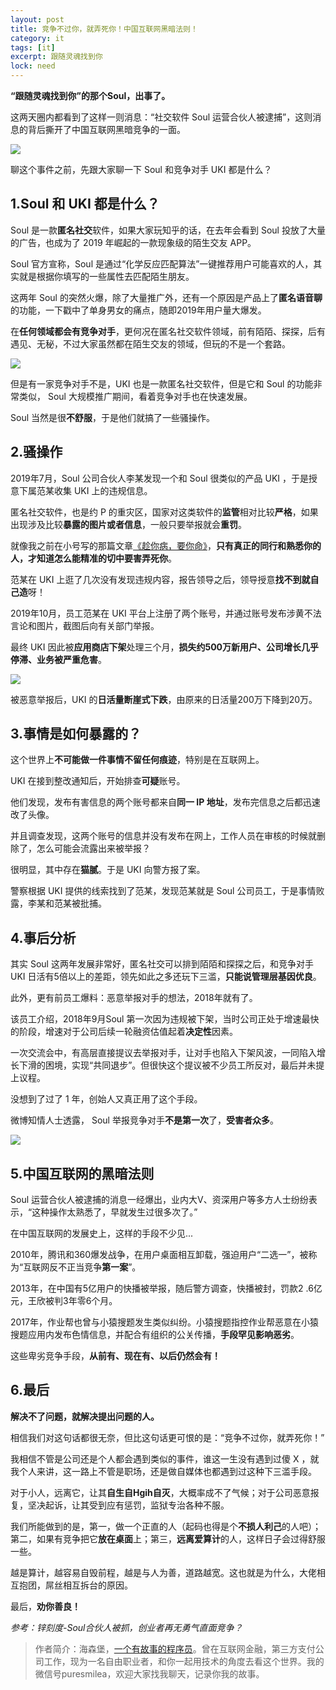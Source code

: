 ```yaml
---
layout: post
title: 竞争不过你，就弄死你！中国互联网黑暗法则！
category: it
tags: [it]
excerpt: 跟随灵魂找到你
lock: need
---
```


**“跟随灵魂找到你”的那个Soul，出事了。**

这两天圈内都看到了这样一则消息：“社交软件 Soul 运营合伙人被逮捕”，这则消息的背后撕开了中国互联网黑暗竞争的一面。

![](http://favorites.ren/assets/images/2020/it/soul01.jpeg)

聊这个事件之前，先跟大家聊一下 Soul 和竞争对手 UKI 都是什么？

## 1.Soul 和 UKI 都是什么？

Soul 是一款**匿名社交**软件，如果大家玩知乎的话，在去年会看到 Soul 投放了大量的广告，也成为了 2019 年崛起的一款现象级的陌生交友 APP。

Soul 官方宣称，Soul 是通过“化学反应匹配算法”一键推荐用户可能喜欢的人，其实就是根据你填写的一些属性去匹配陌生朋友。

这两年 Soul 的突然火爆，除了大量推广外，还有一个原因是产品上了**匿名语音聊**的功能，一下戳中了单身男女的痛点，随即2019年用户量大爆发。

在**任何领域都会有竞争对手**，更何况在匿名社交软件领域，前有陌陌、探探，后有遇见、无秘，不过大家虽然都在陌生交友的领域，但玩的不是一个套路。

![](http://favorites.ren/assets/images/2020/it/soul02.jpeg)

但是有一家竞争对手不是，UKI 也是一款匿名社交软件，但是它和 Soul 的功能非常类似， Soul 大规模推广期间，看着竞争对手也在快速发展。

Soul 当然是很**不舒服**，于是他们就搞了一些骚操作。

## 2.骚操作

2019年7月，Soul 公司合伙人李某发现一个和 Soul 很类似的产品 UKI ，于是授意下属范某收集 UKI 上的违规信息。

匿名社交软件，也是约 P 的重灾区，国家对这类软件的**监管**相对比较**严格**，如果出现涉及比较**暴露的图片或者信息**，一般只要举报就会**重罚**。

就像我之前在小号写的那篇文章[《趁你病，要你命》](http://www.intelyes.xyz/it/2020/03/11/yuanyou.html)，**只有真正的同行和熟悉你的人，才知道怎么能精准的切中要害弄死你**。

范某在 UKI 上逛了几次没有发现违规内容，报告领导之后，领导授意**找不到就自己造**呀！

2019年10月，员工范某在 UKI 平台上注册了两个账号，并通过账号发布涉黄不法言论和图片，截图后向有关部门举报。

最终 UKI 因此被**应用商店下架**处理三个月，**损失约500万新用户、公司增长几乎停滞、业务被严重危害**。

![](http://favorites.ren/assets/images/2020/it/soul03.jpeg)

被恶意举报后，UKI 的**日活量断崖式下跌**，由原来的日活量200万下降到20万。

## 3.事情是如何暴露的？

这个世界上**不可能做一件事情不留任何痕迹**，特别是在互联网上。

UKI 在接到整改通知后，开始排查**可疑**账号。

他们发现，发布有害信息的两个账号都来自**同一 IP 地址**，发布完信息之后都迅速改了头像。

并且调查发现，这两个账号的信息并没有发布在网上，工作人员在审核的时候就删除了，怎么可能会流露出来被举报？

很明显，其中存在**猫腻**。于是 UKI 向警方报了案。

警察根据 UKI 提供的线索找到了范某，发现范某就是 Soul 公司员工，于是事情败露，李某和范某被批捕。

## 4.事后分析

其实 Soul 这两年发展非常好，匿名社交可以排到陌陌和探探之后，和竞争对手 UKI 日活有5倍以上的差距，领先如此之多还玩下三滥，**只能说管理层基因优良**。

此外，更有前员工爆料：恶意举报对手的想法，2018年就有了。

该员工介绍，2018年9月Soul 第一次因为违规被下架，当时公司正处于增速最快的阶段，增速对于公司后续一轮融资估值起着**决定性**因素。

一次交流会中，有高层直接提议去举报对手，让对手也陷入下架风波，一同陷入增长下滑的困境，实现“共同退步”。但很快这个提议被不少员工所反对，最后并未提上议程。

没想到了过了 1 年，创始人又真正用了这个手段。

微博知情人士透露， Soul 举报竞争对手**不是第一次**了，**受害者众多**。

![](http://favorites.ren/assets/images/2020/it/soul04.jpeg)

## 5.中国互联网的黑暗法则

Soul 运营合伙人被逮捕的消息一经爆出，业内大V、资深用户等多方人士纷纷表示，“这种操作太熟悉了，早就发生过很多次了。”

在中国互联网的发展史上，这样的手段不少见...

2010年，腾讯和360爆发战争，在用户桌面相互卸载，强迫用户“二选一”，被称为“互联网反不正当竞争**第一案**”。

2013年，在中国有5亿用户的快播被举报，随后警方调查，快播被封，罚款2 .6亿元，王欣被判3年零6个月。

2017年，作业帮也曾与小猿搜题发生类似纠纷。小猿搜题指控作业帮恶意在小猿搜题应用内发布色情信息，并配合有组织的公关传播，**手段罕见影响恶劣**。

这些卑劣竞争手段，**从前有、现在有、以后仍然会有！**

## 6.最后

**解决不了问题，就解决提出问题的人。**

相信我们对这句话都很无奈，但比这句话更可恨的是：“竞争不过你，就弄死你！”

我相信不管是公司还是个人都会遇到类似的事件，谁这一生没有遇到过傻 X ，就我个人来讲，这一路上不管是职场，还是做自媒体也都遇到过这种下三滥手段。

对于小人，远离它，让其**自生自Hgih自灭**，大概率成不了气候；对于公司恶意报复，坚决起诉，让其受到应有惩罚，监狱专治各种不服。

我们所能做到的是，第一，做一个正直的人（起码也得是个**不损人利己**的人吧）；第二，如果有竞争把它**放在桌面**上；第三，**远离爱算计**的人，这样日子会过得舒服一些。

越是算计，越容易自毁前程，越是与人为善，道路越宽。这也就是为什么，大佬相互抱团，屌丝相互拆台的原因。

最后，**劝你善良！**


*参考：锌刻度-Soul合伙人被抓，创业者再无勇气直面竞争？*


>作者简介：海森堡，[一个有故事的程序员](http://www.intelyes.xyz/life/2020/03/02/beijing-10year.html)。曾在互联网金融，第三方支付公司工作，现为一名自由职业者，和你一起用技术的角度去看这个世界。我的微信号puresmilea，欢迎大家找我聊天，记录你我的故事。

